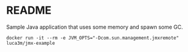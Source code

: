 # README

Sample Java application that uses some memory and spawn some GC.

```
docker run -it --rm -e JVM_OPTS="-Dcom.sun.management.jmxremote" luca3m/jmx-example
```
